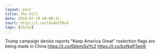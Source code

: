 ```yaml
---
layout: post
title: The Hill
date: 2018-07-29 00:00:21
tourl: http://t.co/t414UtTRv4
tags: [China]
---
```

Trump campaign denies reports "Keep America Great" reelection flags are being made in China https://t.co/6bkmiSvYc2 https://t.co/bzNgIF5en9